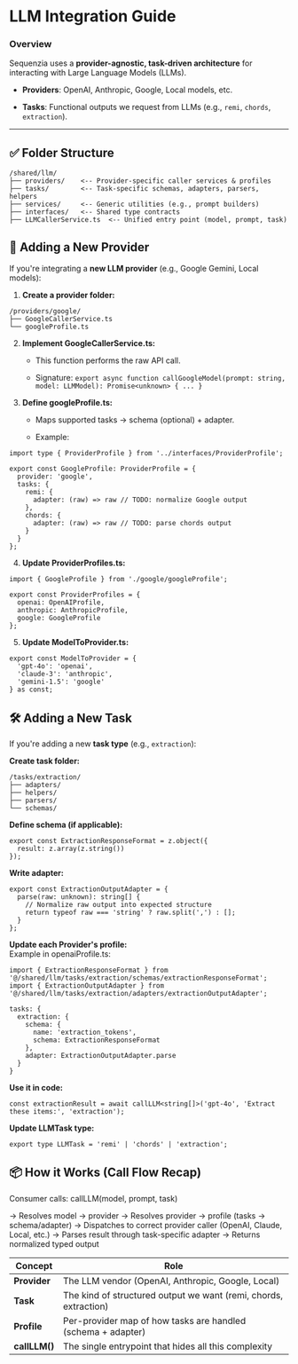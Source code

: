 # LLM Integration Guide

### Overview

Sequenzia uses a **provider-agnostic, task-driven architecture** for interacting with Large Language Models (LLMs).

- **Providers**: OpenAI, Anthropic, Google, Local models, etc.
    
- **Tasks**: Functional outputs we request from LLMs (e.g., `remi`, `chords`, `extraction`).
    

---

## ✅ Folder Structure

```
/shared/llm/
├── providers/    <-- Provider-specific caller services & profiles
├── tasks/        <-- Task-specific schemas, adapters, parsers, helpers
├── services/     <-- Generic utilities (e.g., prompt builders)
├── interfaces/   <-- Shared type contracts
├── LLMCallerService.ts  <-- Unified entry point (model, prompt, task)

```

## 🧩 Adding a New Provider

If you're integrating a **new LLM provider** (e.g., Google Gemini, Local models):

1. **Create a provider folder:**
    
```
/providers/google/
├── GoogleCallerService.ts
└── googleProfile.ts

```
    
2. **Implement GoogleCallerService.ts:**
    
    - This function performs the raw API call.
        
    - Signature: `export async function callGoogleModel(prompt: string, model: LLMModel): Promise<unknown> { ... }`
        
        
3. **Define googleProfile.ts:**
    
    - Maps supported tasks → schema (optional) + adapter.
        
    - Example:
        
```
import type { ProviderProfile } from '../interfaces/ProviderProfile';

export const GoogleProfile: ProviderProfile = {
  provider: 'google',
  tasks: {
    remi: {
      adapter: (raw) => raw // TODO: normalize Google output
    },
    chords: {
      adapter: (raw) => raw // TODO: parse chords output
    }
  }
};

```
        
4. **Update ProviderProfiles.ts:**
    
```
import { GoogleProfile } from './google/googleProfile';

export const ProviderProfiles = {
  openai: OpenAIProfile,
  anthropic: AnthropicProfile,
  google: GoogleProfile
};

```
    
5. **Update ModelToProvider.ts:**
    
```
export const ModelToProvider = {
  'gpt-4o': 'openai',
  'claude-3': 'anthropic',
  'gemini-1.5': 'google'
} as const;

```


## 🛠️ Adding a New Task

If you're adding a new **task type** (e.g., `extraction`):

**Create task folder:**
```
/tasks/extraction/
├── adapters/
├── helpers/
├── parsers/
└── schemas/

```

**Define schema (if applicable):**
```
export const ExtractionResponseFormat = z.object({
  result: z.array(z.string())
});

```

**Write adapter:**
```
export const ExtractionOutputAdapter = {
  parse(raw: unknown): string[] {
    // Normalize raw output into expected structure
    return typeof raw === 'string' ? raw.split(',') : [];
  }
};

```

**Update each Provider's profile:**  
Example in openaiProfile.ts:
```
import { ExtractionResponseFormat } from '@/shared/llm/tasks/extraction/schemas/extractionResponseFormat';
import { ExtractionOutputAdapter } from '@/shared/llm/tasks/extraction/adapters/extractionOutputAdapter';

tasks: {
  extraction: {
    schema: {
      name: 'extraction_tokens',
      schema: ExtractionResponseFormat
    },
    adapter: ExtractionOutputAdapter.parse
  }
}

```

**Use it in code:**
```
const extractionResult = await callLLM<string[]>('gpt-4o', 'Extract these items:', 'extraction');

```

**Update LLMTask  type:**
```
export type LLMTask = 'remi' | 'chords' | 'extraction';

```

## 📦 How it Works (Call Flow Recap)

Consumer calls:
  callLLM(model, prompt, task)

→ Resolves model → provider
→ Resolves provider → profile (tasks → schema/adapter)
→ Dispatches to correct provider caller (OpenAI, Claude, Local, etc.)
→ Parses result through task-specific adapter
→ Returns normalized typed output

|Concept|Role|
|---|---|
|**Provider**|The LLM vendor (OpenAI, Anthropic, Google, Local)|
|**Task**|The kind of structured output we want (remi, chords, extraction)|
|**Profile**|Per-provider map of how tasks are handled (schema + adapter)|
|**callLLM()**|The single entrypoint that hides all this complexity|
